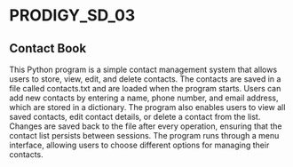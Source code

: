 # PRODIGY_SD_03

## Contact Book

This Python program is a simple contact management system that allows users to store, view, edit, and delete contacts. The contacts are saved in a file called contacts.txt and are loaded when the program starts. Users can add new contacts by entering a name, phone number, and email address, which are stored in a dictionary. The program also enables users to view all saved contacts, edit contact details, or delete a contact from the list. Changes are saved back to the file after every operation, ensuring that the contact list persists between sessions. The program runs through a menu interface, allowing users to choose different options for managing their contacts.
